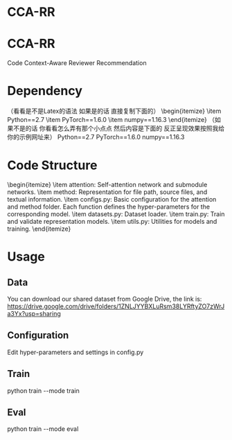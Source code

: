 # CCA-RR
# CCA-RR
Code Context-Aware Reviewer Recommendation

# Dependency
（看看是不是Latex的语法 如果是的话 直接复制下面的）
\begin{itemize}
    \item Python==2.7
    \item PyTorch==1.6.0
    \item numpy==1.16.3
\end{itemize}
（如果不是的话 你看看怎么弄有那个小点点 然后内容是下面的 反正呈现效果按照我给你的示例网址来）
Python==2.7
PyTorch==1.6.0
numpy==1.16.3

# Code Structure
\begin{itemize}
    \item attention: Self-attention network and submodule networks.
    \item method: Representation for file path, source files, and textual information.
    \item configs.py: Basic configuration for the attention and method folder. Each function defines the hyper-parameters for the corresponding model.
    \item datasets.py: Dataset loader.
    \item train.py: Train and validate representation models.
    \item utils.py: Utilities for models and training.
\end{itemize}

# Usage
## Data
You can download our shared dataset from Google Drive, the link is: https://drive.google.com/drive/folders/1ZNLJYYBXLuRsm38LYRftyZO7zWrJa3Yx?usp=sharing

## Configuration
Edit hyper-parameters and settings in config.py

## Train
python train --mode train

## Eval
python train --mode eval
